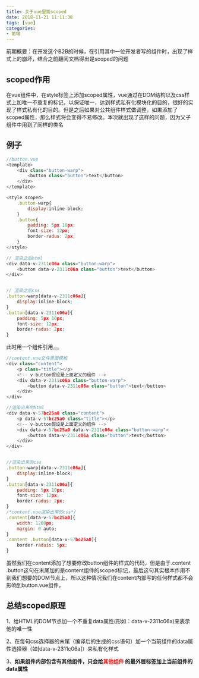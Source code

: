 ```yaml
---
title: 关于vue里面scoped
date: 2018-11-21 11:11:38
tags: [vue]
categories: 
- 前端
---
```

前期概要：在开发这个B2B的时候，在引用其中一位开发者写的组件时，出现了样式上的崩坏，结合之前翻阅文档得出是scoped的问题
<!-- more -->
## scoped作用
在vue组件中，在style标签上添加scoped属性，vue通过在DOM结构以及css样式上加唯一不重复的标记，以保证唯一，达到样式私有化模块化的目的，很好的实现了样式私有化的目的。但是之后如果对公共组件样式做调整，如果添加了scoped属性，那么样式将会变得不易修改。本次就出现了这样的问题，因为父子组件中用到了同样的类名

## 例子

```js
//button.vue
<template>
    <div class="button-warp">
        <button class="button">text</button>
    </div>
</template>

<style scoped>
    .button-warp{
        display:inline-block;
    }
    .button{
        padding: 5px 10px;
        font-size: 12px;
        border-radus: 2px;
    }
</style>

// 渲染之后html 
<div data-v-2311c06a class="button-warp">
    <button data-v-2311c06a class="button">text</button>
</div>


// 渲染之后css
.button-warp[data-v-2311c06a]{
    display:inline-block;
}
.button[data-v-2311c06a]{
    padding: 5px 10px;
    font-size: 12px;
    border-radus: 2px;
}
```

此时用一个组件引用<button></button>
```js
//content.vue文件里面模板
<div class="content">
    <p class="title"></p>
    <!-- v-button假设是上面定义的组件 -->
    <div data-v-2311c06a class="button-warp">
        <button data-v-2311c06a class="button">text</button>
    </div>
</div>

//渲染出来的html
<div data-v-57bc25a0 class="content">
    <p data-v-57bc25a0 class="title"></p>
    <!-- v-button假设是上面定义的组件 -->
    <div data-v-57bc25a0 data-v-2311c06a class="button-warp">
        <button data-v-2311c06a class="button">text</button>
    </div>
</div>


//渲染出来的css
.button-warp[data-v-2311c06a]{
    display:inline-block;
}
.button[data-v-2311c06a]{
    padding: 5px 10px;
    font-size: 12px;
    border-radus: 2px;
}
/*content.vue渲染出来的css*/
.content[data-v-57bc25a0]{
    width: 1200px;
    margin: 0 auto;
}
.content .button[data-v-57bc25a0]{
    border-raduis: 5px;
}
```
虽然我们在content添加了想要修改button组件的样式的代码，但是由于.content .button这句在末尾加的是content组件的scoped标记，最后这句其实根本作用不到我们想要的DOM节点上，所以这种情况我们在content内部写的任何样式都不会影响到button.vue组件，

## 总结scoped原理
1、给HTML的DOM节点加一个不重复data属性(形如：data-v-2311c06a)来表示他的唯一性

2、在每句css选择器的末尾（编译后的生成的css语句）加一个当前组件的data属性选择器（如[data-v-2311c06a]）来私有化样式

3、<strong>如果组件内部包含有其他组件，只会给<font color=red>其他组件</font> 的最外层标签加上当前组件的data属性
